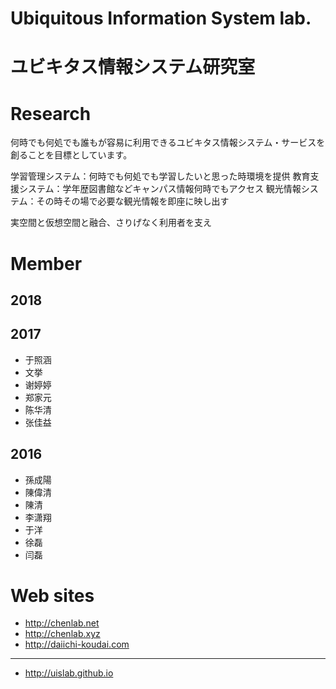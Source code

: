 # Ubiquitous Information System lab.
# ユビキタス情報システム研究室

# Research
何時でも何処でも誰もが容易に利用できるユビキタス情報システム・サービスを創ることを目標としています。

学習管理システム：何時でも何処でも学習したいと思った時環境を提供
教育支援システム：学年歴図書館などキャンパス情報何時でもアクセス
観光情報システム：その時その場で必要な観光情報を即座に映し出す

実空間と仮想空間と融合、さりげなく利用者を支え

# Member
## 2018

## 2017
* 于照涵
* 文挙
* 谢婷婷
* 郑家元
* 陈华清
* 张佳益

## 2016
* 孫成陽
* 陳偉清
* 陳清
* 李潇翔
* 于洋
* 徐磊
* 闫磊

# Web sites
* http://chenlab.net
* http://chenlab.xyz
* http://daiichi-koudai.com

----
* http://uislab.github.io
